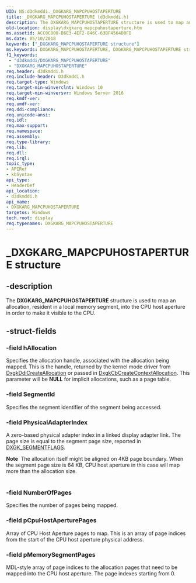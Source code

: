 ```yaml
---
UID: NS:d3dkmddi._DXGKARG_MAPCPUHOSTAPERTURE
title: _DXGKARG_MAPCPUHOSTAPERTURE (d3dkmddi.h)
description: The DXGKARG_MAPCPUHOSTAPERTURE structure is used to map an allocation, resident in a local memory segment, into the CPU host aperture in order to make it visible to the CPU.
old-location: display\dxgkarg_mapcpuhostaperture.htm
ms.assetid: ACC0C800-B6E3-4EF2-846C-63BF4564D0FD
ms.date: 05/10/2018
keywords: ["_DXGKARG_MAPCPUHOSTAPERTURE structure"]
ms.keywords: DXGKARG_MAPCPUHOSTAPERTURE, DXGKARG_MAPCPUHOSTAPERTURE structure [Display Devices], _DXGKARG_MAPCPUHOSTAPERTURE, d3dkmddi/DXGKARG_MAPCPUHOSTAPERTURE, display.dxgkarg_mapcpuhostaperture
f1_keywords:
 - "d3dkmddi/DXGKARG_MAPCPUHOSTAPERTURE"
 - "DXGKARG_MAPCPUHOSTAPERTURE"
req.header: d3dkmddi.h
req.include-header: D3dkmddi.h
req.target-type: Windows
req.target-min-winverclnt: Windows 10
req.target-min-winversvr: Windows Server 2016
req.kmdf-ver: 
req.umdf-ver: 
req.ddi-compliance: 
req.unicode-ansi: 
req.idl: 
req.max-support: 
req.namespace: 
req.assembly: 
req.type-library: 
req.lib: 
req.dll: 
req.irql: 
topic_type:
- APIRef
- kbSyntax
api_type:
- HeaderDef
api_location:
- d3dkmddi.h
api_name:
- DXGKARG_MAPCPUHOSTAPERTURE
targetos: Windows
tech.root: display
req.typenames: DXGKARG_MAPCPUHOSTAPERTURE
---
```


# _DXGKARG_MAPCPUHOSTAPERTURE structure


## -description


The <b>DXGKARG_MAPCPUHOSTAPERTURE</b> structure is used to map an allocation, resident in a local memory segment, into the CPU host aperture in order to make it visible to the CPU.


## -struct-fields




### -field hAllocation

Specifies the allocation handle, associated with the allocation being mapped. This is the handle, returned by the kernel mode driver from <a href="https://docs.microsoft.com/windows-hardware/drivers/ddi/d3dkmddi/nc-d3dkmddi-dxgkddi_createallocation">DxgkDdiCreateAllocation</a> or passed in <a href="https://docs.microsoft.com/windows-hardware/drivers/ddi/d3dkmddi/nc-d3dkmddi-dxgkcb_createcontextallocation">DxgkCbCreateContextAllocation</a>. This parameter will be <b>NULL</b> for implicit allocations, such as a page table.


### -field SegmentId

Specifies the segment identifier of the segment being accessed.


### -field PhysicalAdapterIndex

A zero-based physical adapter index in a linked display adapter link.
The page size is equal to the segment page size, reported in <a href="https://docs.microsoft.com/windows-hardware/drivers/ddi/d3dkmddi/ns-d3dkmddi-_dxgk_segmentflags">DXGK_SEGMENTFLAGS</a>.


<div class="alert"><b>Note</b>  The allocation itself might be aligned on 4KB page boundary. When the segment page size is 64 KB, CPU host aperture in this case will map more than the allocation size.
</div>
<div> </div>

### -field NumberOfPages

Specifies the number of pages being mapped.


### -field pCpuHostAperturePages

Array of CPU Host Aperture pages to map. This is an array of page indices from the start of the CPU host aperture physical address.


### -field pMemorySegmentPages

MDL-style array of page indices to the allocation pages that need to be mapped into the CPU host aperture. The page indexes starting from 0. 

